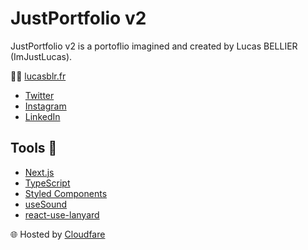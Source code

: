 # JustPortfolio v2

JustPortfolio v2 is a portoflio imagined and created by Lucas BELLIER (ImJustLucas).

👨‍💻 [lucasblr.fr](lucasblr.fr)

- [Twitter](https://twitter.com/ImJustLucas_)
- [Instagram](https://www.instagram.com/luuucas.blr/)
- [LinkedIn](https://www.linkedin.com/in/lucasbellier/)

## Tools 🔨

- [Next.js](https://nextjs.org/)
- [TypeScript](https://www.typescriptlang.org/)
- [Styled Components](https://styled-components.com/)
- [useSound](https://github.com/joshwcomeau/use-sound)
- [react-use-lanyard](https://github.com/barisbored/react-use-lanyard)

🌐 Hosted by [Cloudfare](https://www.cloudflare.com/)
